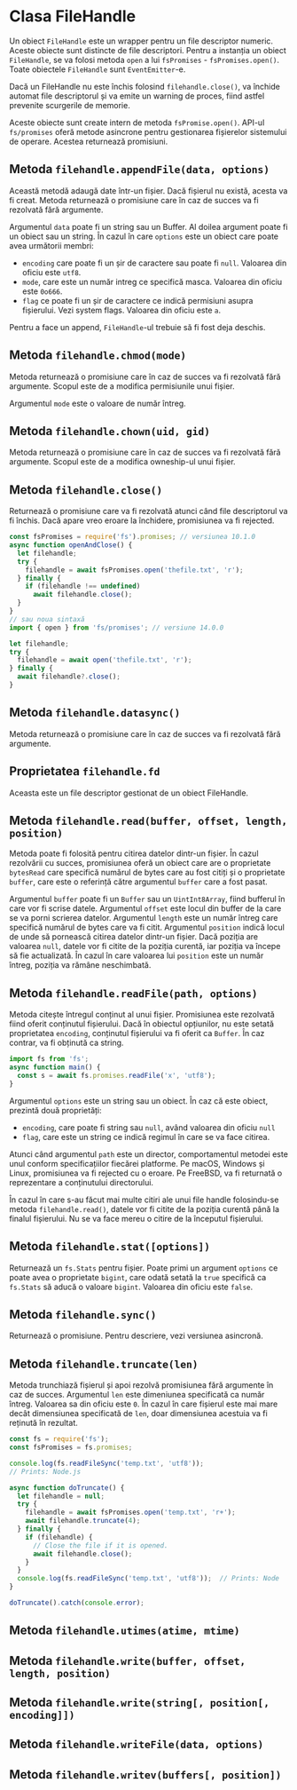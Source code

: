 # Clasa FileHandle

Un obiect `FileHandle` este un wrapper pentru un file descriptor numeric. Aceste obiecte sunt distincte de file descriptori. Pentru a instanția un obiect `FileHandle`, se va folosi metoda `open` a lui `fsPromises` - `fsPromises.open()`. Toate obiectele `FileHandle` sunt `EventEmitter`-e.

Dacă un FileHandle nu este închis folosind `filehandle.close()`, va închide automat file descriptorul și va emite un warning de proces, fiind astfel prevenite scurgerile de memorie.

Aceste obiecte sunt create intern de metoda `fsPromise.open()`. API-ul `fs/promises` oferă metode asincrone pentru gestionarea fișierelor sistemului de operare. Acestea returnează promisiuni.

## Metoda `filehandle.appendFile(data, options)`

Această metodă adaugă date într-un fișier. Dacă fișierul nu există, acesta va fi creat. Metoda returnează o promisiune care în caz de succes va fi rezolvată fără argumente.

Argumentul `data` poate fi un string sau un Buffer. Al doilea argument poate fi un obiect sau un string.
În cazul în care `options` este un obiect care poate avea următorii membri:

- `encoding` care poate fi un șir de caractere sau poate fi `null`. Valoarea din oficiu este `utf8`.
- `mode`, care este un număr intreg ce specifică masca. Valoarea din oficiu este `0o666`.
- `flag` ce poate fi un șir de caractere ce indică permisiuni asupra fișierului. Vezi system flags. Valoarea din oficiu este `a`.

Pentru a face un append, `FileHandle`-ul trebuie să fi fost deja deschis.

## Metoda `filehandle.chmod(mode)`

Metoda returnează o promisiune care în caz de succes va fi rezolvată fără argumente. Scopul este de a modifica permisiunile unui fișier.

Argumentul `mode` este o valoare de număr întreg.

## Metoda `filehandle.chown(uid, gid)`

Metoda returnează o promisiune care în caz de succes va fi rezolvată fără argumente. Scopul este de a modifica owneship-ul unui fișier.

## Metoda `filehandle.close()`

Returnează o promisiune care va fi rezolvată atunci când file descriptorul va fi închis. Dacă apare vreo eroare la închidere, promisiunea va fi rejected.

```javascript
const fsPromises = require('fs').promises; // versiunea 10.1.0
async function openAndClose() {
  let filehandle;
  try {
    filehandle = await fsPromises.open('thefile.txt', 'r');
  } finally {
    if (filehandle !== undefined)
      await filehandle.close();
  }
}
// sau noua sintaxă
import { open } from 'fs/promises'; // versiune 14.0.0

let filehandle;
try {
  filehandle = await open('thefile.txt', 'r');
} finally {
  await filehandle?.close();
}
```

## Metoda `filehandle.datasync()`

Metoda returnează o promisiune care în caz de succes va fi rezolvată fără argumente.

## Proprietatea `filehandle.fd`

Aceasta este un file descriptor gestionat de un obiect FileHandle.

## Metoda `filehandle.read(buffer, offset, length, position)`

Metoda poate fi folosită pentru citirea datelor dintr-un fișier. În cazul rezolvării cu succes, promisiunea oferă un obiect care are o proprietate `bytesRead` care specifică numărul de bytes care au fost citiți și o proprietate `buffer`, care este o referință către argumentul `buffer` care a fost pasat.

Argumentul `buffer` poate fi un `Buffer` sau un `UintInt8Array`, fiind bufferul în care vor fi scrise datele.
Argumentul `offset` este locul din buffer de la care se va porni scrierea datelor.
Argumentul `length` este un număr întreg care specifică numărul de bytes care va fi citit.
Argumentul `position` indică locul de unde să pornească citirea datelor dintr-un fișier. Dacă poziția are valoarea `null`, datele vor fi citite de la poziția curentă, iar poziția va începe să fie actualizată. În cazul în care valoarea lui `position` este un număr întreg, poziția va rămâne neschimbată.

## Metoda `filehandle.readFile(path, options)`

Metoda citește întregul conținut al unui fișier. Promisiunea este rezolvată fiind oferit conținutul fișierului. Dacă în obiectul opțiunilor, nu este setată proprietatea `encoding`, conținutul fișierului va fi oferit ca `Buffer`. În caz contrar, va fi obținută ca string.

```javascript
import fs from 'fs';
async function main() {
  const s = await fs.promises.readFile('x', 'utf8');
}
```

Argumentul `options` este un string sau un obiect. În caz că este obiect, prezintă două proprietăți:

- `encoding`, care poate fi string sau `null`, având valoarea din oficiu `null`
- `flag`, care este un string ce indică regimul în care se va face citirea.

Atunci când argumentul `path` este un director, comportamentul metodei este unul conform specificațiilor fiecărei platforme. Pe macOS, Windows și Linux, promisiunea va fi rejected cu o eroare. Pe FreeBSD, va fi returnată o reprezentare a conținutului directorului.

În cazul în care s-au făcut mai multe citiri ale unui file handle folosindu-se metoda `filehandle.read()`, datele vor fi citite de la poziția curentă până la finalul fișierului. Nu se va face mereu o citire de la începutul fișierului.

## Metoda `filehandle.stat([options])`

Returnează un `fs.Stats` pentru fișier. Poate primi un argument `options` ce poate avea o proprietate `bigint`, care odată setată la `true` specifică ca `fs.Stats` să aducă o valoare `bigint`. Valoarea din oficiu este `false`.

## Metoda `filehandle.sync()`

Returnează o promisiune. Pentru descriere, vezi versiunea asincronă.

## Metoda `filehandle.truncate(len)`

Metoda trunchiază fișierul și apoi rezolvă promisiunea fără argumente în caz de succes.
Argumentul `len` este dimeniunea specificată ca număr întreg. Valoarea sa din oficiu este `0`. În cazul în care fișierul este mai mare decât dimensiunea specificată de `len`, doar dimensiunea acestuia va fi reținută în rezultat.

```javascript
const fs = require('fs');
const fsPromises = fs.promises;

console.log(fs.readFileSync('temp.txt', 'utf8'));
// Prints: Node.js

async function doTruncate() {
  let filehandle = null;
  try {
    filehandle = await fsPromises.open('temp.txt', 'r+');
    await filehandle.truncate(4);
  } finally {
    if (filehandle) {
      // Close the file if it is opened.
      await filehandle.close();
    }
  }
  console.log(fs.readFileSync('temp.txt', 'utf8'));  // Prints: Node
}

doTruncate().catch(console.error);
```

## Metoda `filehandle.utimes(atime, mtime)`

## Metoda `filehandle.write(buffer, offset, length, position)`

## Metoda `filehandle.write(string[, position[, encoding]])`

## Metoda `filehandle.writeFile(data, options)`

## Metoda `filehandle.writev(buffers[, position])`
